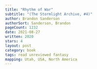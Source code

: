 ```yaml
---
title: "Rhythm of War"
subtitle: "(The Stormlight Archive, #4)"
author: Brandon Sanderson
authorSort: Sanderson, Brandon
pageCount: 1232
date: 2021-08-27
written: 2020
stars: 4
layout: post
category: book
tags: read unreviewed fantasy
mapping: Utah, USA, North America
---
```


